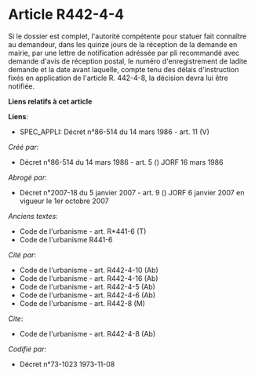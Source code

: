 # Article R442-4-4

Si le dossier est complet, l'autorité compétente pour statuer fait connaître au demandeur, dans les quinze jours de la
réception de la demande en mairie, par une lettre de notification adréssée par pli recommandé avec demande d'avis de
réception postal, le numéro d'enregistrement de ladite demande et la date avant laquelle, compte tenu des délais
d'instruction fixés en application de l'article R. 442-4-8, la décision devra lui être notifiée.

**Liens relatifs à cet article**

**Liens**:

  - SPEC_APPLI: Décret n°86-514 du 14 mars 1986 - art. 11 (V)

_Créé par_:

  - Décret n°86-514 du 14 mars 1986 - art. 5 () JORF 16 mars 1986

_Abrogé par_:

  - Décret n°2007-18 du 5 janvier 2007 - art. 9 () JORF 6 janvier 2007 en vigueur le 1er octobre 2007

_Anciens textes_:

  - Code de l'urbanisme - art. R*441-6 (T)
  - Code de l'urbanisme R441-6

_Cité par_:

  - Code de l'urbanisme - art. R442-4-10 (Ab)
  - Code de l'urbanisme - art. R442-4-16 (Ab)
  - Code de l'urbanisme - art. R442-4-5 (Ab)
  - Code de l'urbanisme - art. R442-4-6 (Ab)
  - Code de l'urbanisme - art. R442-8 (M)

_Cite_:

  - Code de l'urbanisme - art. R442-4-8 (Ab)

_Codifié par_:

  - Décret n°73-1023 1973-11-08
